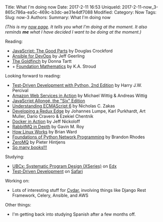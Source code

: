 Title: What I'm doing now
Date: 2017-2-11 16:53
UniqueId: 2017-2-11-now_3-865c786a-ea5c-469c-b3dc-ae31e4df7088
Modified:
Category: Now
Tags:
Slug: now-3
Authors:
Summary: What I'm doing now

*(This is my [now page](http://nownownow.com/about). It tells you what I'm doing at the moment. It also reminds **me** what I have decided I want to be doing at the moment.)*

Reading:

- [JavaScript: The Good Parts](http://shop.oreilly.com/product/9780596517748.do) by Douglas Crockford
- [Ansible for DevOps](https://www.ansiblefordevops.com/) by Jeff Geerling
- [The Goldfinch](https://en.wikipedia.org/wiki/The_Goldfinch_%28novel%29) by Donna Tartt
- &#43; [Foundation Mathematics](https://www.amazon.co.uk/Foundation-Mathematics-K-Stroud/dp/0230579078/) by K.A. Stroud

Looking forward to reading:

- [Test-Driven Development with Python, 2nd Edition](http://www.obeythetestinggoat.com/) by Harry J.W. Percival
- [Amazon Web Services in Action](https://www.manning.com/books/amazon-web-services-in-action) by Michael Wittig &amp;
  Andreas Wittig
- [JavaScript Allongé, the "Six" Edition](https://leanpub.com/javascriptallongesix)
- [Understanding ECMAScript 6](https://leanpub.com/understandinges6) by Nicholas C. Zakas
- [Developing a Redux Edge](https://bleedingedgepress.com/developing-a-redux-edge/) by Johannes Lumpe, Karl Purkhardt,
  Art Muller, Darío Cravero &amp; Ezekiel Chentnik
- [Docker in Action](https://www.manning.com/books/docker-in-action) by Jeff Nickoloff
- [RabbitMQ in Depth](https://www.manning.com/books/rabbitmq-in-depth) by Gavin M. Roy
- [How Linux Works](https://www.nostarch.com/howlinuxworks2) by Brian Ward
- [Foundations of Python Network Programming](http://www.apress.com/la/book/9781430258544) by Brandon Rhodes
- [ZeroMQ](http://zguide.zeromq.org/page:all) by Pieter Hintjens
- [So many books!!!](http://www.librarything.com/catalog.php?view=samfrances&collection=-1&shelf=list&sort=dateread)

Studying:

- [UBCx: Systematic Program Design (XSeries)](https://www.edx.org/xseries/how-code-systematic-program-design) on
  [Edx](https://www.edx.org)
- [Test-Driven Development](https://www.safaribooksonline.com/library/view/test-driven-development/9781491919163/) on
  [Safari](https://www.safaribooksonline.com)

Working on:

- Lots of interesting stuff for [Cydar](https://cydarmedical.com/), involving things like Django Rest Framework, Celery, Ansible, and AWS

Other things:

- I'm getting back into studying Spanish after a few months off.
